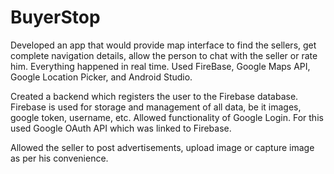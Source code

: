 # BuyerStop

Developed an app that would provide map interface to find the sellers, get complete navigation details, allow the person to chat with the seller or rate him. Everything happened in real time. Used FireBase, Google Maps API, Google Location Picker, and Android Studio.

Created a backend which registers the user to the Firebase database. Firebase is used for storage and management of all data, be it images, google token, username, etc. Allowed functionality of Google Login. For this used Google OAuth API which was linked to Firebase.

Allowed the seller to post advertisements, upload image or capture image as per his convenience.      	                                                                             
